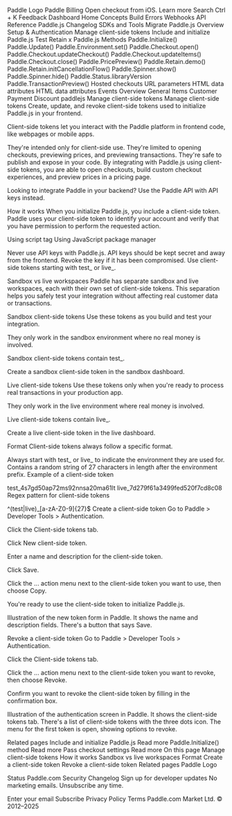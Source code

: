 Paddle Logo
Paddle Billing
Open checkout from iOS. Learn more
Search
Ctrl + K
Feedback
Dashboard
Home
Concepts
Build
Errors
Webhooks
API Reference
Paddle.js
Changelog
SDKs and Tools
Migrate
Paddle.js
Overview
Setup & Authentication
Manage client-side tokens
Include and initialize Paddle.js
Test Retain x Paddle.js
Methods
Paddle.Initialize()
Paddle.Update()
Paddle.Environment.set()
Paddle.Checkout.open()
Paddle.Checkout.updateCheckout()
Paddle.Checkout.updateItems()
Paddle.Checkout.close()
Paddle.PricePreview()
Paddle.Retain.demo()
Paddle.Retain.initCancellationFlow()
Paddle.Spinner.show()
Paddle.Spinner.hide()
Paddle.Status.libraryVersion
Paddle.TransactionPreview()
Hosted checkouts
URL parameters
HTML data attributes
HTML data attributes
Events
Overview
General
Items
Customer
Payment
Discount
paddlejs
Manage client-side tokens
Manage client-side tokens
Create, update, and revoke client-side tokens used to initialize Paddle.js in your frontend.

Client-side tokens let you interact with the Paddle platform in frontend code, like webpages or mobile apps.

They're intended only for client-side use.
They're limited to opening checkouts, previewing prices, and previewing transactions.
They're safe to publish and expose in your code.
By integrating with Paddle.js using client-side tokens, you are able to open checkouts, build custom checkout experiences, and preview prices in a pricing page.

Looking to integrate Paddle in your backend? Use the Paddle API with API keys instead.

How it works
When you initialize Paddle.js, you include a client-side token. Paddle uses your client-side token to identify your account and verify that you have permission to perform the requested action.

Using script tag
Using JavaScript package manager

<script src="https://cdn.paddle.com/paddle/v2/paddle.js"></script>
<script type="text/javascript">
  Paddle.Initialize({ 
    token: 'live_7d279f61a3499fed520f7cd8c08' // replace with a client-side token
  });
</script>
Never use API keys with Paddle.js. API keys should be kept secret and away from the frontend. Revoke the key if it has been compromised. Use client-side tokens starting with test_ or live_.

Sandbox vs live workspaces
Paddle has separate sandbox and live workspaces, each with their own set of client-side tokens. This separation helps you safely test your integration without affecting real customer data or transactions.

Sandbox client-side tokens
Use these tokens as you build and test your integration.

They only work in the sandbox environment where no real money is involved.

Sandbox client-side tokens contain test_.

Create a sandbox client-side token in the sandbox dashboard.

Live client-side tokens
Use these tokens only when you're ready to process real transactions in your production app.

They only work in the live environment where real money is involved.

Live client-side tokens contain live_.

Create a live client-side token in the live dashboard.

Format
Client-side tokens always follow a specific format.

Always start with test_ or live_ to indicate the environment they are used for.
Contains a random string of 27 characters in length after the environment prefix.
Example of a client-side token

test_4s7gd50ap72ms92nnsa20ma61lt
live_7d279f61a3499fed520f7cd8c08
Regex pattern for client-side tokens

^(test|live)_[a-zA-Z0-9]{27}$
Create a client-side token
Go to Paddle > Developer Tools > Authentication.

Click the Client-side tokens tab.

Click New client-side token.

Enter a name and description for the client-side token.

Click Save.

Click the ... action menu next to the client-side token you want to use, then choose Copy.

You're ready to use the client-side token to initialize Paddle.js.

Illustration of the new token form in Paddle. It shows the name and description fields. There's a button that says Save.

Revoke a client-side token
Go to Paddle > Developer Tools > Authentication.

Click the Client-side tokens tab.

Click the ... action menu next to the client-side token you want to revoke, then choose Revoke.

Confirm you want to revoke the client-side token by filling in the confirmation box.

Illustration of the authentication screen in Paddle. It shows the client-side tokens tab. There's a list of client-side tokens with the three dots icon. The menu for the first token is open, showing options to revoke.

Related pages
Include and initialize Paddle.js
Read more
Paddle.Initialize() method
Read more
Pass checkout settings
Read more
On this page
Manage client-side tokens
How it works
Sandbox vs live workspaces
Format
Create a client-side token
Revoke a client-side token
Related pages
Paddle Logo

Status
Paddle.com
Security
Changelog
Sign up for developer updates
No marketing emails. Unsubscribe any time.

Enter your email
Subscribe
Privacy Policy
Terms
Paddle.com Market Ltd. © 2012–2025
